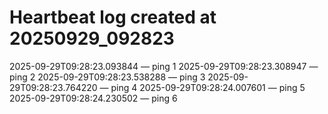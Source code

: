 # Heartbeat log created at 20250929_092823
2025-09-29T09:28:23.093844 — ping 1
2025-09-29T09:28:23.308947 — ping 2
2025-09-29T09:28:23.538288 — ping 3
2025-09-29T09:28:23.764220 — ping 4
2025-09-29T09:28:24.007601 — ping 5
2025-09-29T09:28:24.230502 — ping 6

